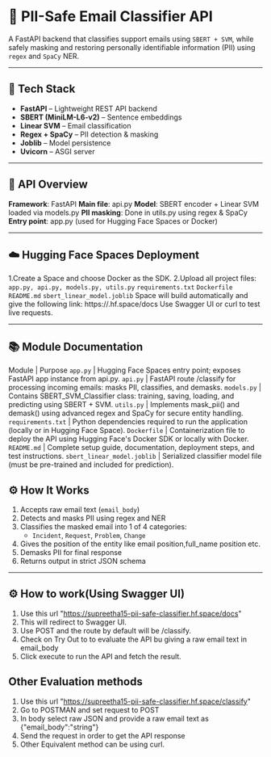 # 🧠 PII-Safe Email Classifier API

A FastAPI backend that classifies support emails using `SBERT + SVM`, while safely masking and restoring personally identifiable information (PII) using `regex` and `SpaCy` NER.

---

## 🔧 Tech Stack

- **FastAPI** – Lightweight REST API backend
- **SBERT (MiniLM-L6-v2)** – Sentence embeddings
- **Linear SVM** – Email classification
- **Regex + SpaCy** – PII detection & masking
- **Joblib** – Model persistence
- **Uvicorn** – ASGI server

---

## 🔌 API Overview
**Framework**: FastAPI
**Main file**: api.py
**Model**: SBERT encoder + Linear SVM loaded via models.py
**PII masking**: Done in utils.py using regex & SpaCy
**Entry point**: app.py (used for Hugging Face Spaces or Docker)

---
## ☁️ Hugging Face Spaces Deployment
1.Create a Space and choose Docker as the SDK.
2.Upload all project files:
   `app.py, api.py, models.py, utils.py`
   `requirements.txt`
   `Dockerfile`
   `README.md`
   `sbert_linear_model.joblib`
Space will build automatically and give the following link:
https://<space-name>.hf.space/docs
Use Swagger UI or curl to test live requests.

---
## 📚 Module Documentation
Module | Purpose
`app.py` | Hugging Face Spaces entry point; exposes FastAPI app instance from api.py.
`api.py` | FastAPI route /classify for processing incoming emails: masks PII, classifies, and demasks.
`models.py` | Contains SBERT_SVM_Classifier class: training, saving, loading, and predicting using SBERT + SVM.
`utils.py` | Implements mask_pii() and demask() using advanced regex and SpaCy for secure entity handling.
`requirements.txt` | Python dependencies required to run the application (locally or in Hugging Face Space).
`Dockerfile` | Containerization file to deploy the API using Hugging Face's Docker SDK or locally with Docker.
`README.md` | Complete setup guide, documentation, deployment steps, and test instructions.
`sbert_linear_model.joblib` | Serialized classifier model file (must be pre-trained and included for prediction).

## ⚙️ How It Works

1. Accepts raw email text (`email_body`)
2. Detects and masks PII using regex and NER
3. Classifies the masked email into 1 of 4 categories:
   - `Incident`, `Request`, `Problem`, `Change`
4. Gives the position of the entity like email position,full_name position etc.
5. Demasks PII for final response
6. Returns output in strict JSON schema

---

## ⚙️ How to work(Using Swagger UI)
1. Use this url "https://supreetha15-pii-safe-classifier.hf.space/docs"
2. This will redirect to Swagger UI.
3. Use POST and the route by default will be /classify.
4. Check on Try Out to to evaluate the API bu giving a raw email text in email_body
5. Click execute to run the API and fetch the result.

## Other Evaluation methods
1. Use this url "https://supreetha15-pii-safe-classifier.hf.space/classify"
2. Go to POSTMAN and set request to POST
3. In body select raw JSON and provide a raw email text as {"email_body":"string"}
4. Send the request in order to get the API response
5. Other Equivalent method can be using curl.
